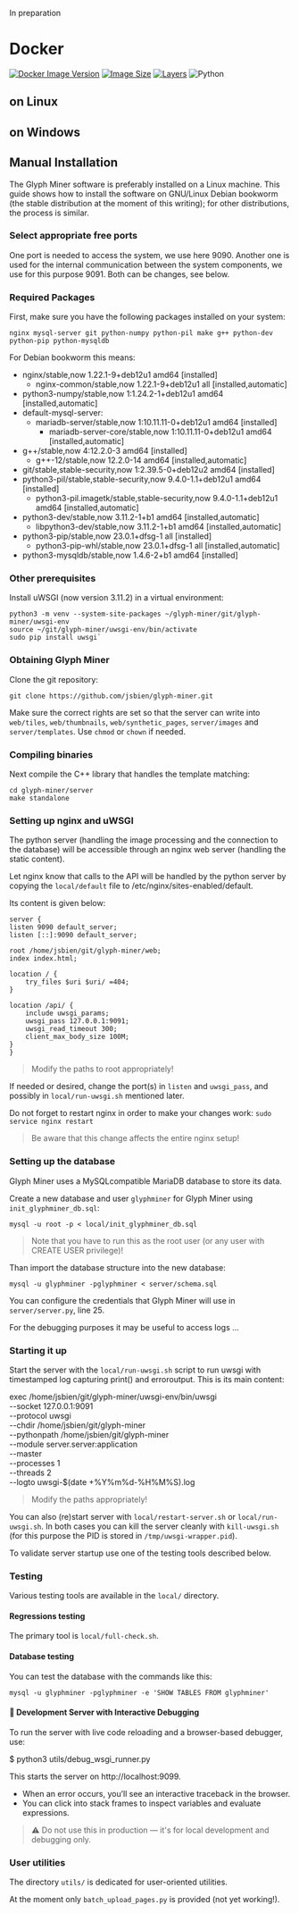 In preparation

# Docker

[![Docker Image Version](https://img.shields.io/docker/v/glyphminer/glyphminer?sort=semver)](https://hub.docker.com/r/glyphminer/glyphminer)
[![Image Size](https://img.shields.io/badge/size-203.6MB-lightgrey)](https://hub.docker.com/r/glyphminer/glyphminer) [![Layers](https://img.shields.io/badge/layers-18-blue)](https://hub.docker.com/r/glyphminer/glyphminer)
![Python](https://img.shields.io/badge/python-3.8%2B-blue)


## on Linux

## on Windows

## Manual Installation
The Glyph Miner software is preferably installed on a Linux
machine. This guide shows how to install the software on GNU/Linux
Debian bookworm (the stable distribution at the moment of this
writing); for other distributions, the process is similar.

### Select appropriate free ports

One port is needed to access the system, we use here 9090. Another one
is used for the internal communication between the system components,
we use for this purpose  9091. Both can be changes, see below.

### Required Packages
First, make sure you have the following packages installed on your system:

`nginx mysql-server git python-numpy python-pil make g++ python-dev python-pip python-mysqldb`

For Debian bookworm this means:

* nginx/stable,now 1.22.1-9+deb12u1 amd64 [installed]
  * nginx-common/stable,now 1.22.1-9+deb12u1 all [installed,automatic]
* python3-numpy/stable,now 1:1.24.2-1+deb12u1 amd64 [installed,automatic]
* default-mysql-server:
  * mariadb-server/stable,now 1:10.11.11-0+deb12u1 amd64 [installed]
     * mariadb-server-core/stable,now 1:10.11.11-0+deb12u1 amd64 [installed,automatic]
* g++/stable,now 4:12.2.0-3 amd64 [installed]
  * g++-12/stable,now 12.2.0-14 amd64 [installed,automatic]
* git/stable,stable-security,now 1:2.39.5-0+deb12u2 amd64 [installed]
* python3-pil/stable,stable-security,now 9.4.0-1.1+deb12u1 amd64 [installed]
  * python3-pil.imagetk/stable,stable-security,now 9.4.0-1.1+deb12u1 amd64 [installed,automatic]
* python3-dev/stable,now 3.11.2-1+b1 amd64 [installed,automatic]
  * libpython3-dev/stable,now 3.11.2-1+b1 amd64 [installed,automatic]
* python3-pip/stable,now 23.0.1+dfsg-1 all [installed]
  * python3-pip-whl/stable,now 23.0.1+dfsg-1 all [installed,automatic]
* python3-mysqldb/stable,now 1.4.6-2+b1 amd64 [installed]


### Other prerequisites

Install uWSGI (now version 3.11.2) in a virtual environment:


	python3 -m venv --system-site-packages ~/glyph-miner/git/glyph-miner/uwsgi-env
	source ~/git/glyph-miner/uwsgi-env/bin/activate
	sudo pip install uwsgi`

### Obtaining  Glyph Miner
Clone the git repository:

	
	git clone https://github.com/jsbien/glyph-miner.git

Make sure the correct rights are set so that the server can
write into `web/tiles`, `web/thumbnails`, `web/synthetic_pages`, `server/images`
and `server/templates`. Use `chmod` or `chown` if needed.



### Compiling binaries


Next compile the C++ library that handles the template matching:

    cd glyph-miner/server
    make standalone


### Setting up nginx and uWSGI
The python server (handling the image processing and the connection to the
database) will be accessible through an nginx web server (handling the static
content).

Let nginx know that calls to the API will be handled by the python server by
copying the `local/default` file to /etc/nginx/sites-enabled/default.

Its content is given below:

	server {
    listen 9090 default_server;
    listen [::]:9090 default_server;

    root /home/jsbien/git/glyph-miner/web;
    index index.html;

    location / {
        try_files $uri $uri/ =404;
    }

    location /api/ {
        include uwsgi_params;
        uwsgi_pass 127.0.0.1:9091;
        uwsgi_read_timeout 300;
        client_max_body_size 100M;
    }
	}

> Modify the paths to root appropriately!


If needed or desired, change the port(s) in `listen` and `uwsgi_pass`,
and possibly in `local/run-uwsgi.sh` mentioned later.

Do not forget to restart nginx in order to make your changes work:
`sudo service nginx restart`

> Be aware that this change affects the entire nginx setup!

### Setting up the database
Glyph Miner uses a MySQLcompatible MariaDB database to store its
data.

Create a new database and user `glyphminer` for Glyph Miner
using `init_glyphminer_db.sql`:

	mysql -u root -p < local/init_glyphminer_db.sql

> Note that you have to run this as the root user (or any user with
CREATE USER privilege)!

Than import the database structure into the new database:

	mysql -u glyphminer -pglyphminer < server/schema.sql

You can configure the credentials that Glyph Miner will use in `server/server.py`,
line 25.

For the debugging purposes it may be useful to access logs ...

### Starting it up

Start the server with the `local/run-uwsgi.sh` script to run uwsgi
with timestamped log capturing print() and erroroutput.  This is its
main content:

exec /home/jsbien/git/glyph-miner/uwsgi-env/bin/uwsgi \
  --socket 127.0.0.1:9091 \
  --protocol uwsgi \
  --chdir /home/jsbien/git/glyph-miner \
  --pythonpath /home/jsbien/git/glyph-miner \
  --module server.server:application \
  --master \
  --processes 1 \
  --threads 2 \
  --logto uwsgi-$(date +%Y%m%d-%H%M%S).log

> Modify the paths appropriately!

You can also (re)start server with `local/restart-server.sh` or
`local/run-uwsgi.sh`. In both cases you can kill the server cleanly
with `kill-uwsgi.sh` (for this purpose the PID is stored in
`/tmp/uwsgi-wrapper.pid`).

To validate server startup use one of the testing tools described
below.

### Testing

Various testing tools are available in the `local/` directory.

#### Regressions testing

The primary tool is `local/full-check.sh`. 

#### Database testing

You can test the database with the commands like this:

	mysql -u glyphminer -pglyphminer -e 'SHOW TABLES FROM glyphminer'

#### 🔧 Development Server with Interactive Debugging

To run the server with live code reloading and a browser-based debugger, use:

$ python3 utils/debug_wsgi_runner.py

This starts the server on http://localhost:9099.

- When an error occurs, you’ll see an interactive traceback in the browser.
- You can click into stack frames to inspect variables and evaluate expressions.

> ⚠  Do not use this in production — it's for local development and debugging only.


### User utilities

The directory `utils/` is dedicated for user-oriented utilities.

At the moment only `batch_upload_pages.py` is provided (not yet
working!).
